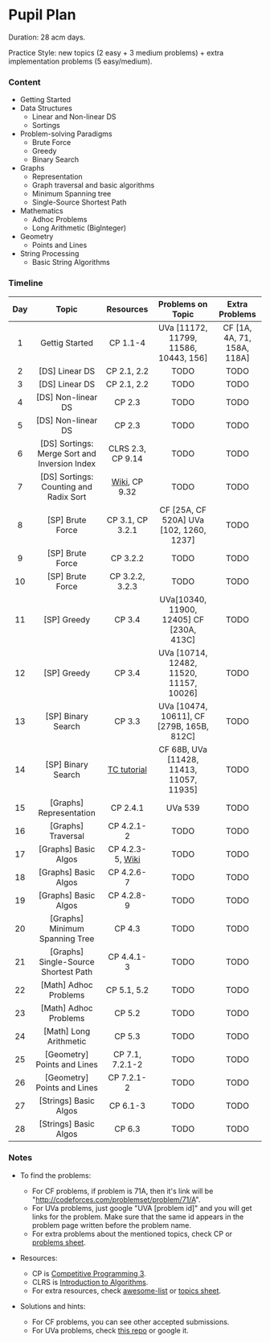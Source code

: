 # Pupil Plan

Duration: 28 acm days.

Practice Style: new topics (2 easy + 3 medium problems) + extra implementation problems (5 easy/medium).

### Content

- Getting Started
- Data Structures
    - Linear and Non-linear DS
    - Sortings
- Problem-solving Paradigms
    - Brute Force
    - Greedy
    - Binary Search
- Graphs
    - Representation
    - Graph traversal and basic algorithms
    - Minimum Spanning tree
    - Single-Source Shortest Path
- Mathematics
    - Adhoc Problems
    - Long Arithmetic (BigInteger)
- Geometry
    - Points and Lines
- String Processing
    - Basic String Algorithms
    
### Timeline

| Day           | Topic         | Resources  | Problems on Topic | Extra Problems |
| :-----------: |:-------------:| :---------:|:-----------------:|:--------------:|
| 1 | Gettig Started | CP 1.1-4 |  UVa [11172, 11799, 11586, 10443, 156] | CF [1A, 4A, 71, 158A, 118A] |
| 2 | [DS] Linear DS | CP 2.1, 2.2| TODO | TODO |
| 3 | [DS] Linear DS | CP 2.1, 2.2 | TODO | TODO |
| 4 | [DS] Non-linear DS | CP 2.3 | TODO | TODO |
| 5 | [DS] Non-linear DS | CP 2.3 | TODO | TODO |
| 6 | [DS] Sortings: Merge Sort and Inversion Index | CLRS 2.3, CP 9.14 | TODO | TODO |
| 7 | [DS] Sortings: Counting and Radix Sort | [Wiki](https://en.wikipedia.org/wiki/Counting_sort), CP 9.32 | TODO | TODO |
| 8 | [SP] Brute Force | CP 3.1, CP 3.2.1| CF [25A, CF 520A] UVa [102, 1260, 1237] | TODO |
| 9 | [SP] Brute Force | CP 3.2.2 | TODO | TODO |
| 10 | [SP] Brute Force | CP 3.2.2, 3.2.3 | TODO | TODO |
| 11 | [SP] Greedy | CP 3.4 | UVa[10340, 11900, 12405] CF [230A, 413C] | TODO |
| 12 | [SP] Greedy | CP 3.4 | UVa [10714, 12482, 11520, 11157, 10026] | TODO |
| 13 | [SP] Binary Search | CP 3.3 | UVa [10474, 10611], CF [279B, 165B, 812C] | TODO |
| 14 | [SP] Binary Search | [TC tutorial](https://www.topcoder.com/community/data-science/data-science-tutorials/binary-search/) | CF 68B, UVa [11428, 11413, 11057, 11935] | TODO |
| 15 | [Graphs] Representation | CP 2.4.1 | UVa 539 | TODO |
| 16 | [Graphs] Traversal | CP 4.2.1-2 | TODO | TODO |
| 17 | [Graphs] Basic Algos | CP 4.2.3-5, [Wiki](https://en.wikipedia.org/wiki/Topological_sorting) | TODO | TODO |
| 18 | [Graphs] Basic Algos | CP 4.2.6-7 | TODO | TODO |
| 19 | [Graphs] Basic Algos | CP 4.2.8-9 | TODO | TODO |
| 20 | [Graphs] Minimum Spanning Tree | CP 4.3 | TODO | TODO |
| 21 | [Graphs] Single-Source Shortest Path | CP 4.4.1-3 | TODO | TODO |
| 22 | [Math] Adhoc Problems | CP 5.1, 5.2 | TODO | TODO |
| 23 | [Math] Adhoc Problems | CP 5.2 | TODO | TODO |
| 24 | [Math] Long Arithmetic | CP 5.3 | TODO | TODO |
| 25 | [Geometry] Points and Lines | CP 7.1, 7.2.1-2 | TODO | TODO |
| 26 | [Geometry] Points and Lines | CP 7.2.1-2 | TODO | TODO |
| 27 | [Strings] Basic Algos | CP 6.1-3 | TODO | TODO |
| 28 | [Strings] Basic Algos | CP 6.3 | TODO | TODO |

### Notes
- To find the problems:
    - For CF problems, if problem is 71A, then it's link will be "http://codeforces.com/problemset/problem/71/A".
    - For UVa problems, just google "UVA [problem id]" and you will get links for the problem. Make sure that the same id appears in the problem page written before the problem name.
    - For extra problems about the mentioned topics, check CP or [problems sheet](https://docs.google.com/spreadsheets/d/1blSbPr1pAFZSzlAi2IVdTeytz2yO7Ejx9SeQWOSxY0w).
    
- Resources:
    - CP is [Competitive Programming 3](https://cpbook.net/).
    - CLRS is [Introduction to Algorithms](https://mitpress.mit.edu/books/introduction-algorithms).
    - For extra resources, check [awesome-list](https://github.com/lnishan/awesome-competitive-programming) or [topics sheet](https://docs.google.com/spreadsheets/d/1tLEm58_2bQgM7qhATSjN0fGbdLLtaOCjUFnTGniHbjI).
    
- Solutions and hints:
    - For CF problems, you can see other accepted submissions.
    - For UVa problems, check [this repo](https://github.com/AhmadElsagheer/UVa-Solutions) or google it.
    
